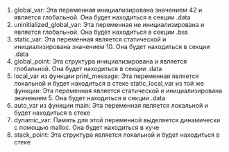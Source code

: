 1. global_var: Эта переменная инициализирована значением 42 и является глобальной. Она будет находиться в секции .data
2. uninitialized_global_var: Эта переменная не инициализирована и является глобальной. Она будет находиться в секции .bss
3. static_var: Эта переменная является статической и инициализирована значением 10. Она будет находиться в секции .data
4. global_point: Эта структура инициализирована и является глобальной. Она будет находиться в секции .data
5. local_var из функции print_message: Эта переменная является локальной и будет находиться в стеке
   static_local_var из той же функции: Эта переменная является статической и инициализирована значением 5. Она будет находиться в секции .data
6. auto_var из функции main: Эта переменная является локальной и будет находиться в стеке
7. dynamic_var: Память для этой переменной выделяется динамически с помощью malloc. Она будет находиться в куче
8. stack_point: Эта структура является локальной и будет находиться в стеке